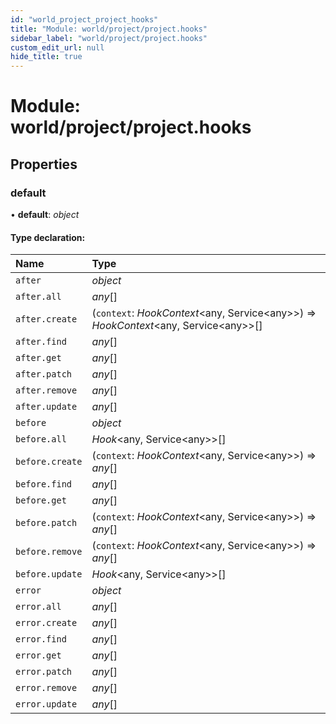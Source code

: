 ```yaml
---
id: "world_project_project_hooks"
title: "Module: world/project/project.hooks"
sidebar_label: "world/project/project.hooks"
custom_edit_url: null
hide_title: true
---
```


# Module: world/project/project.hooks

## Properties

### default

• **default**: *object*

#### Type declaration:

Name | Type |
:------ | :------ |
`after` | *object* |
`after.all` | *any*[] |
`after.create` | (`context`: *HookContext*<any, Service<any\>\>) => *HookContext*<any, Service<any\>\>[] |
`after.find` | *any*[] |
`after.get` | *any*[] |
`after.patch` | *any*[] |
`after.remove` | *any*[] |
`after.update` | *any*[] |
`before` | *object* |
`before.all` | *Hook*<any, Service<any\>\>[] |
`before.create` | (`context`: *HookContext*<any, Service<any\>\>) => *any*[] |
`before.find` | *any*[] |
`before.get` | *any*[] |
`before.patch` | (`context`: *HookContext*<any, Service<any\>\>) => *any*[] |
`before.remove` | (`context`: *HookContext*<any, Service<any\>\>) => *any*[] |
`before.update` | *Hook*<any, Service<any\>\>[] |
`error` | *object* |
`error.all` | *any*[] |
`error.create` | *any*[] |
`error.find` | *any*[] |
`error.get` | *any*[] |
`error.patch` | *any*[] |
`error.remove` | *any*[] |
`error.update` | *any*[] |
